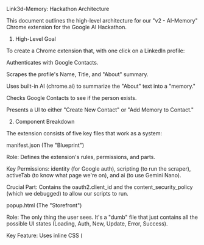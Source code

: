 Link3d-Memory: Hackathon Architecture

This document outlines the high-level architecture for our "v2 - AI-Memory" Chrome extension for the Google AI Hackathon.

1. High-Level Goal

To create a Chrome extension that, with one click on a LinkedIn profile:

Authenticates with Google Contacts.

Scrapes the profile's Name, Title, and "About" summary.

Uses built-in AI (chrome.ai) to summarize the "About" text into a "memory."

Checks Google Contacts to see if the person exists.

Presents a UI to either "Create New Contact" or "Add Memory to Contact."

2. Component Breakdown

The extension consists of five key files that work as a system:

manifest.json (The "Blueprint")

Role: Defines the extension's rules, permissions, and parts.

Key Permissions: identity (for Google auth), scripting (to run the scraper), activeTab (to know what page we're on), and ai (to use Gemini Nano).

Crucial Part: Contains the oauth2.client_id and the content_security_policy (which we debugged) to allow our scripts to run.

popup.html (The "Storefront")

Role: The only thing the user sees. It's a "dumb" file that just contains all the possible UI states (Loading, Auth, New, Update, Error, Success).

Key Feature: Uses inline CSS (<style>...) to comply with the Content Security Policy (CSP). It must not link to any external files (like Tailwind CDN).

popup.js (The "Front Desk")

Role: The brain of the storefront. It runs when the popup opens.

Job 1: Sends the first message to the "Office" (background.js) saying, "Hey, the user is on this tab, please start the process."

Job 2: Listens for all messages from the "Office" (e.g., authRequired, showNewContact, showError) and then updates the popup.html to show the correct UI state.

content_script.js (The "Robot")

Role: The scraper. This script is "injected" into the LinkedIn profile page when needed.

Job: Finds the Name, Title, and "About" text on the page and "mails" (sends a message) this data back to the "Office."

background.js (The "Office")

Role: The "service worker" and the main brain of the entire operation. It's always ready, but not always "on."

Job: It's a "listener." It waits for messages from the "Front Desk" (popup.js).

When it gets a message, it executes the full workflow:

Gets auth (getAuthToken).

Injects the "Robot" (content_script.js) and waits for the data.

Gets the AI summary (getAISummary).

Searches contacts (searchContacts).

Sends a final "state" message (e.g., showNewContact) back to the "Front Desk" (popup.js).

3. The Communication Flow (The "Messaging System")

This was our biggest bug hunt. The entire system works on chrome.runtime.sendMessage.

User clicks the L3 icon.

popup.js runs and sends { action: "processProfile" } to background.js.

background.js wakes up, catches this message, and starts its workflow (auth, scrape, AI, search).

After a few milliseconds, background.js figures out what to do and sends a message back to popup.js, like { action: "showNewContact", data: {...} }.

popup.js is listening for this message, catches it, and runs the showState('new-contact-state') function to update the UI.